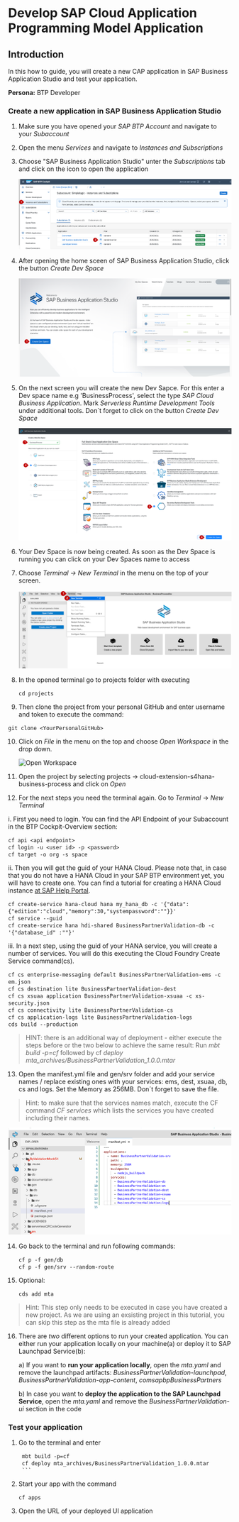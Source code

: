 

# Develop SAP Cloud Application Programming Model Application

## Introduction

In this how to guide, you will create a new CAP application in SAP Business Application Studio and test your application.

**Persona:** BTP Developer

### Create a new application in SAP Business Application Studio

1.	Make sure you have opened your *SAP BTP Account* and navigate to your *Subaccount* 
   
2.	Open the menu *Services* and navigate to *Instances and Subscriptions*
   
3.	Choose "SAP Business Application Studio" unter the *Subscriptions* tab and click on the icon to open the application
     
     ![Open SAP Business Application Studio](./images/dev-cap-app-1.png)
 
4.	 After opening the home sceen of SAP Business Application Studio, click the button *Create Dev Space*

     ![Create Dev Space](./images/dev-cap-app-3.png)
 
5.	On the next screen you will create the new Dev Sapce. For this enter a Dev space name e.g 'BusinessProcess', select the type *SAP Cloud Business Application*. Mark    *Serverless Runtime Development Tools* under additional tools. 
    Don´t forget to click on the button *Create Dev Space*

      ![Configure Dev Space](./images/dev-cap-app-4.png)
      
 
6.	Your Dev Space is now being created. As soon as the Dev Space is running you can click on your Dev Spaces name to  access

7.	Choose *Terminal -> New Terminal* in the menu on the top of your screen.

    ![Open Terminal](./images/dev-cap-app-5.png)
 
8. In the opened terminal go to projects folder with executing
   
   ``` 
   cd projects
   ``` 
 
9.	 Then clone the project from your personal GitHub and enter username and token to execute the command: 
   ``` 
   git clone <YourPersonalGitHub>
   ``` 
 
10.	Click on *File* in the menu on the top and choose *Open Workspace* in the drop down.

    ![Open Workspace](./images/dev-cap-app-7.png)
 
11.	Open the project by selecting projects -> cloud-extension-s4hana-business-process and click on *Open*

 
12.   For the next steps you need the terminal again. Go to *Terminal* -> *New Terminal*
     
   i. First you need to login. You can find the API Endpoint of your Subaccount in the BTP Cockpit-Overview section:
 
    
    cf api <api endpoint>
    cf login -u <user id> -p <password>
    cf target -o org -s space
    
         
   ii. Then you will get the guid of your HANA Cloud. Please note that, in case that you do not have a HANA Cloud in your SAP BTP environment yet, you will have to create one. You can find a tutorial for creating a HANA Cloud instance [at SAP Help Portal](https://help.sap.com/viewer/db19c7071e5f4101837e23f06e576495/2020_03_QRC/en-US/921f3e46247947779d69b8c85c9b9985.html).
   
	cf create-service hana-cloud hana my_hana_db -c '{"data":{"edition":"cloud","memory":30,"systempassword":""}}'
	cf service --guid
	cf create-service hana hdi-shared BusinessPartnerValidation-db -c '{"database_id" :""}'  
   
            
   
   iii. In a next step, using the guid of your HANA  service, you will create a number of services. You will do this executing the Cloud Foundry Create Service command(cs).
   
     
    cf cs enterprise-messaging default BusinessPartnerValidation-ems -c em.json
    cf cs destination lite BusinessPartnerValidation-dest
    cf cs xsuaa application BusinessPartnerValidation-xsuaa -c xs-security.json
    cf cs connectivity lite BusinessPartnerValidation-cs
    cf cs application-logs lite BusinessPartnerValidation-logs
    cds build --production
               
> HINT: there is an additional way of deployment - either execute the steps before or the two below to achieve the same result: Run *mbt build -p=cf* followed by cf *deploy mta_archives/BusinessPartnerValidation_1.0.0.mtar*


13.	 Open the manifest.yml file and gen/srv folder and add your service names / replace existing ones with your services: ems, dest, xsuaa, db, cs and logs. 
Set the Memory as 256MB. Don´t forget to save the file.

> Hint: to make sure that the services names match, execute the CF command *CF services* which lists the services you have created including their names.

 ![Edit manifest](./images/dev-cap-app-12.png)
 
14.	Go back to the terminal and run following commands:

       ```
       cf p -f gen/db
       cf p -f gen/srv --random-route
       ```
 
15. Optional:
       ```
       cds add mta
       ```
> Hint: This step only needs to be executed in case you have created a new project. As we are using an exsisting project in this tutorial, you can skip this step as the mta file is already added
<a name="launchpad"></a>
16. There are *two* different options to run your created application. You can either run your application locally on your machine(a) or deploy it to SAP Launchpad Service(b):

	a) If you want to **run your application locally**, open the *mta.yaml* and remove the launchpad artifacts: *BusinessPartnerValidation-launchpad*, *BusinessPartnerValidation-app-content*, *comsapbpBusinessPartners*

	b) In case you want to **deploy the application to the SAP Launchpad Service**, open the *mta.yaml* and remove the *BusinessPartnerValidation-ui* section in the code



### Test your application

1. Go to the terminal and enter 
      ```
       mbt build -p=cf
       cf deploy mta_archives/BusinessPartnerValidation_1.0.0.mtar
       ```
2. Start your app with the command
      ```
      cf apps
      ```
3. Open the URL of your deployed UI application

